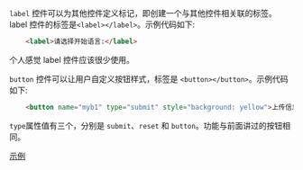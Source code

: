 
`label` 控件可以为其他控件定义标记，即创建一个与其他控件相关联的标签。label 控件的标签是`<label></label>`。示例代码如下:
```html
    <label>请选择开始语言:</label>
```
个人感觉 label 控件应该很少使用。


`button` 控件可以让用户自定义按钮样式，标签是 `<button></button>`。示例代码如下:
```html
    <button name="myb1" type="submit" style="background: yellow">上传信息</button>
```
`type`属性值有三个，分别是 `submit`、`reset` 和 `button`。功能与前面讲过的按钮相同。

[示例](t/08_label_button.html)

